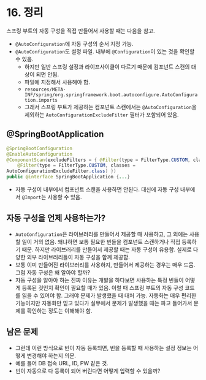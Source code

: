 # 16. 정리
스프링 부트의 자동 구성을 직접 만들어서 사용할 때는 다음을 참고.
- `@AutoConfiguration`에 자동 구성의 순서 지정 가능.
- `@AutoConfiguration`도 설정 파일. 내부에 `@Configuration`이 있는 것을 확인할 수 있음.
  - 하지만 일반 스프링 설정과 라이프사이클이 다르기 때문에 컴포넌트 스캔의 대상이 되면 안됨.
  - 파일에 지정해서 사용해야 함.
  - `resources/META-INF/spring/org.springframework.boot.autoconfigure.AutoConfiguration.imports`
  - 그래서 스프링 부트가 제공하는 컴포넌트 스캔에서는 `@AutoConfiguration`을 제외하는 `AutoConfigurationExcludeFilter` 필터가
    포함되어 있음.

## @SpringBootApplication
```java
@SpringBootConfiguration
@EnableAutoConfiguration
@ComponentScan(excludeFilters = { @Filter(type = FilterType.CUSTOM, classes = TypeExcludeFilter.class),
    @Filter(type = FilterType.CUSTOM, classes =
AutoConfigurationExcludeFilter.class) })
public @interface SpringBootApplication {...}
```
- 자동 구성이 내부에서 컴포넌트 스캔을 사용하면 안된다. 대신에 자동 구성 내부에서 `@Import`는 사용할 수 있음.

## 자동 구성을 언제 사용하는가?
- `AutoConfiguration`은 라이브러리를 만들어서 제공할 때 사용하고, 그 외에는 사용할 일이 거의 없음. 왜냐하면 보통 필요한 빈들을 컴포넌트
스캔하거나 직접 등록하기 때문. 하지만 라이브러리를 만들어서 제공할 때는 자동 구성이 유용함. 실제로 다양한 외부 라이브러리들이 자동 구성을
함께 제공함.
- 보통 이미 만들어진 라이브러리를 사용하지, 만들어서 제공하는 경우는 매우 드뭄. 그럼 자동 구성은 왜 알아야 할까?
- 자동 구성을 알아야 하는 진짜 이유는 개발을 하다보면 사용하는 특정 빈들이 어떻게 등록된 것인지 확인이 필요할 때가 있음. 이럴 때 스프링 부트의
자동 구성 코드를 읽을 수 있어야 함. 그래야 문제가 발생했을 때 대처 가능. 자동화는 매우 편리한 기능이지만 자동화만 믿고 있다가 실무에서 문제가
발생했을 때는 파고 들어가서 문제를 확인하는 정도는 이해해야 함.

## 남은 문제
- 그런데 이런 방식으로 빈이 자동 등록되면, 빈을 등록할 때 사용하는 설정 정보는 어떻게 변경해야 하는지 의문.
- 예를 들어 DB 접속 URL, ID, PW 같은 것.
- 빈이 자동으로 다 등록이 되어 버린다면 어떻게 입력할 수 있을까?
